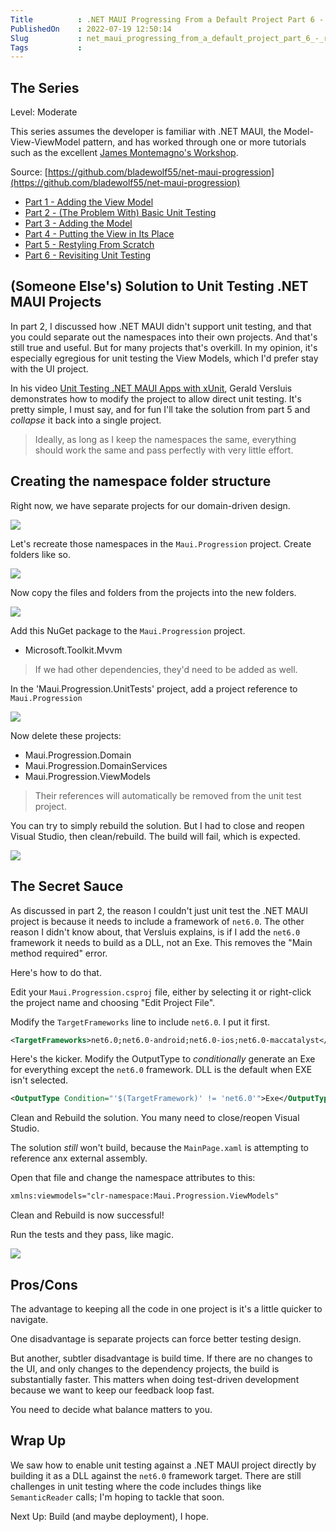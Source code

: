 ```yaml
---  
Title          : .NET MAUI Progressing From a Default Project Part 6 - Revisiting Unit Testing  
PublishedOn    : 2022-07-19 12:50:14  
Slug           : net_maui_progressing_from_a_default_project_part_6_-_revisiting_unit_testing
Tags           :  
---
```



## The Series
Level: Moderate

This series assumes the developer is familiar with .NET MAUI, the Model-View-ViewModel pattern, and has worked through one or more tutorials such as the excellent [James Montemagno's Workshop](https://www.youtube.com/watch?app=desktop&v=DuNLR_NJv8U).

Source: [https://github.com/bladewolf55/net-maui-progression](https://github.com/bladewolf55/net-maui-progression)

*   [Part 1 - Adding the View Model](https://www.softwaremeadows.com/posts/net_maui_progressing_from_a_default_project_part_1_-_adding_the_view_model/)
*   [Part 2 - (The Problem With) Basic Unit Testing](https://www.softwaremeadows.com/posts/net_maui_progressing_from_a_default_project_part_2_-__the_problem_with__basic_unit_testing)
*   [Part 3 - Adding the Model](https://www.softwaremeadows.com/posts/net_maui_progressing_from_a_default_project_part_3_-_adding_the_model_more_testing_and_ddd/)
*   [Part 4 - Putting the View in Its Place](https://www.softwaremeadows.com/posts/net_maui_progressing_from_a_default_project_part_4_-_putting_the_view_in_its_place/)
*   [Part 5 - Restyling From Scratch](https://www.softwaremeadows.com/posts/net_maui_progressing_from_a_default_project_part_5_-_restyling_from_scratch/)
*   [Part 6 - Revisiting Unit Testing](https://www.softwaremeadows.com/posts/net_maui_progressing_from_a_default_project_part_6_-_revisiting_unit_testing/)


## (Someone Else's) Solution to Unit Testing .NET MAUI Projects
In part 2, I discussed how .NET MAUI didn't support unit testing, and that you could separate out the namespaces into their own projects. And that's still true and useful. But for many projects that's overkill. In my opinion, it's especially egregious for unit testing the View Models, which I'd prefer stay with the UI project.

In his video [Unit Testing .NET MAUI Apps with xUnit](https://www.youtube.com/watch?app=desktop&v=C9vIDLQwc7M), Gerald Versluis demonstrates how to modify the project to allow direct unit testing. It's pretty simple, I must say, and for fun I'll take the solution from part 5 and *collapse* it back into a single project. 

> Ideally, as long as I keep the namespaces the same, everything should work the same and pass perfectly with very little effort.

## Creating the namespace folder structure
Right now, we have separate projects for our domain-driven design.

![](2022-07-19-12-59-46.png)

Let's recreate those namespaces in the `Maui.Progression` project. Create folders like so.

![](2022-07-19-13-09-57.png)

Now copy the  files and folders from the projects into the new folders.

![](2022-07-19-13-12-14.png)

Add this NuGet package to the `Maui.Progression` project.

*   Microsoft.Toolkit.Mvvm

> If we had other dependencies, they'd need to be added as well.

In the 'Maui.Progression.UnitTests' project, add a project reference to `Maui.Progression`

![](2022-07-19-14-45-18.png)

Now delete these projects:

*   Maui.Progression.Domain
*   Maui.Progression.DomainServices
*   Maui.Progression.ViewModels

> Their references will automatically be removed from the unit test project.

You can try to simply rebuild the solution. But I had to close and reopen Visual Studio, then clean/rebuild. The build will fail, which is expected.

![](2022-07-19-13-28-05.png)

## The Secret Sauce
As discussed in part 2, the reason I couldn't just unit test the .NET MAUI project is because it needs to include a framework of `net6.0`. The other reason I didn't know about, that Versluis explains, is if I add the `net6.0` framework it needs to build as a DLL, not an Exe. This removes the "Main method required" error.

Here's how to do that.

Edit your `Maui.Progression.csproj` file, either by selecting it or right-click the project name and choosing "Edit Project File".

Modify the `TargetFrameworks` line to include `net6.0`. I put it first.

```xml
<TargetFrameworks>net6.0;net6.0-android;net6.0-ios;net6.0-maccatalyst</TargetFrameworks>
```

Here's the kicker. Modify the OutputType to *conditionally* generate an Exe for everything except the `net6.0` framework. DLL is the default when EXE isn't selected.

```xml
<OutputType Condition="'$(TargetFramework)' != 'net6.0'">Exe</OutputType>
```

Clean and Rebuild the solution. You many need to close/reopen Visual Studio.

The solution *still* won't build, because the `MainPage.xaml` is attempting to reference anx external assembly.

Open that file and change the namespace attributes to this:

```xml
xmlns:viewmodels="clr-namespace:Maui.Progression.ViewModels"
```

Clean and Rebuild is now successful!

Run the tests and they pass, like magic.

![](2022-07-19-13-51-35.png)

## Pros/Cons
The advantage to keeping all the code in one project is it's a little quicker to navigate. 

One disadvantage is separate projects can force better testing design.

But another, subtler disadvantage is build time. If there are no changes to the UI, and only changes to the dependency projects, the build is substantially faster. This matters when doing test-driven development because we want to keep our feedback loop fast.

You need to decide what balance matters to you.

## Wrap Up
We saw how to enable unit testing against a .NET MAUI project directly by building it as a DLL against the `net6.0` framework target. There are still challenges in unit testing where the code includes things like `SemanticReader` calls; I'm hoping to tackle that soon.

Next Up: Build (and maybe deployment), I hope.

